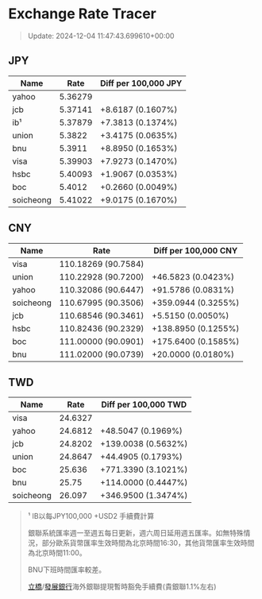 # Exchange Rate Tracer

> Update: 2024-12-04 11:47:43.699610+00:00

## JPY

| Name      |    Rate | Diff per 100,000 JPY   |
|-----------|---------|------------------------|
| yahoo     | 5.36279 |                        |
| jcb       | 5.37141 | +8.6187 (0.1607%)      |
| ib¹       | 5.37879 | +7.3813 (0.1374%)      |
| union     | 5.3822  | +3.4175 (0.0635%)      |
| bnu       | 5.3911  | +8.8950 (0.1653%)      |
| visa      | 5.39903 | +7.9273 (0.1470%)      |
| hsbc      | 5.40093 | +1.9067 (0.0353%)      |
| boc       | 5.4012  | +0.2660 (0.0049%)      |
| soicheong | 5.41022 | +9.0175 (0.1670%)      |

## CNY

| Name      | Rate                | Diff per 100,000 CNY   |
|-----------|---------------------|------------------------|
| visa      | 110.18269	(90.7584) |                        |
| union     | 110.22928	(90.7200) | +46.5823 (0.0423%)     |
| yahoo     | 110.32086	(90.6447) | +91.5786 (0.0831%)     |
| soicheong | 110.67995	(90.3506) | +359.0944 (0.3255%)    |
| jcb       | 110.68546	(90.3461) | +5.5150 (0.0050%)      |
| hsbc      | 110.82436	(90.2329) | +138.8950 (0.1255%)    |
| boc       | 111.00000	(90.0901) | +175.6400 (0.1585%)    |
| bnu       | 111.02000	(90.0739) | +20.0000 (0.0180%)     |

## TWD

| Name      |    Rate | Diff per 100,000 TWD   |
|-----------|---------|------------------------|
| visa      | 24.6327 |                        |
| yahoo     | 24.6812 | +48.5047 (0.1969%)     |
| jcb       | 24.8202 | +139.0038 (0.5632%)    |
| union     | 24.8647 | +44.4905 (0.1793%)     |
| boc       | 25.636  | +771.3390 (3.1021%)    |
| bnu       | 25.75   | +114.0000 (0.4447%)    |
| soicheong | 26.097  | +346.9500 (1.3474%)    |


> ¹ IB以每JPY100,000 +USD2 手續費計算
>
> 銀聯系統匯率週一至週五每日更新，週六周日延用週五匯率。如無特殊情況，部分歐系貨幣匯率生效時間為北京時間16:30，其他貨幣匯率生效時間為北京時間11:00。
>
> BNU下班時間匯率較差。
>
> [立橋](https://www.wlbank.com.mo/uploads/ueditor/file/20181211/1544536513900230.pdf)/[發展銀行](https://www.mdb.com.mo/Service_Charges_20230728.pdf)海外銀聯提現暫時豁免手續費(貴銀聯1.1%左右)


